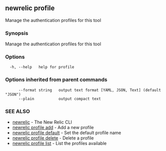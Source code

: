 ## newrelic profile

Manage the authentication profiles for this tool

### Synopsis

Manage the authentication profiles for this tool

### Options

```
  -h, --help   help for profile
```

### Options inherited from parent commands

```
      --format string   output text format [YAML, JSON, Text] (default "JSON")
      --plain           output compact text
```

### SEE ALSO

* [newrelic](newrelic.md)	 - The New Relic CLI
* [newrelic profile add](newrelic_profile_add.md)	 - Add a new profile
* [newrelic profile default](newrelic_profile_default.md)	 - Set the default profile name
* [newrelic profile delete](newrelic_profile_delete.md)	 - Delete a profile
* [newrelic profile list](newrelic_profile_list.md)	 - List the profiles available

